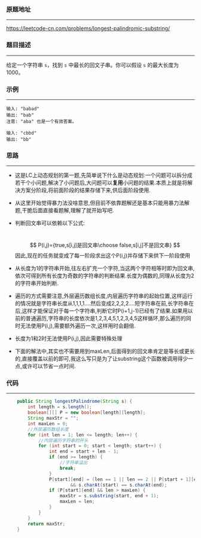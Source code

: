 ### 原题地址

---

https://leetcode-cn.com/problems/longest-palindromic-substring/



### 题目描述

----

给定一个字符串 `s`，找到 `s` 中最长的回文子串。你可以假设 `s` 的最大长度为 1000。



### 示例

---

```
输入: "babad"
输出: "bab"
注意: "aba" 也是一个有效答案。

输入: "cbbd"
输出: "bb"

```



### 思路

---

* 这是LC上动态规划的第一题,先简单说下什么是动态规划:一个问题可以拆分成若干个小问题,解决了小问题后,大问题可以**复用**小问题的结果.本质上就是将解决方案分阶段,将前面阶段的结果存储下来,供后面阶段使用.

* 从这里开始觉得暴力法没啥意思,但目前不依靠题解还是基本只能用暴力法解题,干脆后面直接看题解,理解了就开始写吧.

* 判断回文串可以依赖以下公式:

  ​	
  $$
  P(i,j)={true,s[i,j]是回文串\choose false,s[i,j]不是回文串}
  $$
  因此,现在的任务就变成了每一阶段求出这个P(i,j)并存储下来供下一阶段使用
  
* 从长度为1的字符串开始,往左右扩充一个字符,当这两个字符相等时即为回文串,依次可得到所有长度为奇数的字符串的判断结果.长度为偶数的,同理从长度为2的字符串开始判断.

* 遍历的方式需要注意,外层遍历数组长度,内层遍历字符串的起始位置,这样运行的情况就是字符串长度从1,1,1,1....然后变成2,2,2,2....短字符串在前,长字符串在后,这样才能保证对于每一个字符串,判断它时P(i+1,j-1)已经有了结果.如果用以前的普通遍历,字符串的长度依次是1,2,3,4,5,1,2,3,4,5这样循环,那么遍历的同时无法使用P(i,j),需要额外遍历一次,这样用时会翻倍.

* 长度为1和2时无法使用P(i,j),因此需要特殊处理

* 下面的解法中,其实也不需要用到maxLen,后面得到的回文串肯定是等长或更长的,直接覆盖以前的即可,我这么写只是为了让substring这个函数被调用得少一点,或许可以节省一点时间.

  

 

### 代码

---

```java
    public String longestPalindrome(String s) {
        int length = s.length();
        boolean[][] P = new boolean[length][length];
        String maxStr = "";
        int maxLen = 0;
        //外层遍历数组长度
        for (int len = 1; len <= length; len++) {
            //内层遍历字符串的开头
            for (int start = 0; start < length; start++) {
                int end = start + len - 1;
                if (end >= length) {
                    //字符串溢出
                    break;
                }
                P[start][end] = (len == 1 || len == 2 || P[start + 1][end - 1])
                        && s.charAt(start) == s.charAt(end);
                if (P[start][end] && len > maxLen) {
                    maxStr = s.substring(start, end + 1);
                    maxLen = len;
                }
            }
        }
        return maxStr;
    }
```



